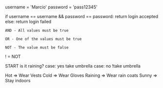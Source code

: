 username = 'Marcio'
password = 'pass12345'

if username == username && password == password:
    return login accepted
else:
    return login failed


    AND - All values must be true

    OR - One of the values must be true

    NOT - The value must be false


! = NOT

START
    is it raining?
        case: yes
                take umbrella
        case: no
                !take umbrella



Hot => Wear Vests
Cold => Wear Gloves
Raining => Wear rain coats
Sunny => Stay indoors